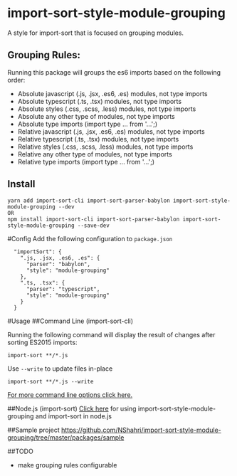 # import-sort-style-module-grouping
A style for import-sort that is focused on grouping modules.


## Grouping Rules:
Running this package will groups the es6 imports based on the following order:

* Absolute javascript (.js, .jsx, .es6, .es) modules, not type imports
* Absolute typescript (.ts, .tsx) modules, not type imports
* Absolute styles (.css, .scss, .less) modules, not type imports
* Absolute any other type of modules, not type imports
* Absolute type imports (import type ... from '...';)
* Relative javascript (.js, .jsx, .es6, .es) modules, not type imports
* Relative typescript (.ts, .tsx) modules, not type imports
* Relative styles (.css, .scss, .less) modules, not type imports
* Relative any other type of modules, not type imports
* Relative type imports (import type ... from '...';)


## Install
```
yarn add import-sort-cli import-sort-parser-babylon import-sort-style-module-grouping --dev
OR
npm install import-sort-cli import-sort-parser-babylon import-sort-style-module-grouping --save-dev
```

#Config
Add the following configuration to `package.json`

```
  "importSort": {
    ".js, .jsx, .es6, .es": {
      "parser": "babylon",
      "style": "module-grouping"
    },
    ".ts, .tsx": {
      "parser": "typescript",
      "style": "module-grouping"
    }
  }
```

#Usage
##Command Line (import-sort-cli)

Running the following command will display the result of changes after sorting ES2015 imports:
```
import-sort **/*.js
```

Use `--write` to update files in-place
```
import-sort **/*.js --write
```

[For more command line options click here.](https://github.com/renke/import-sort#command-line-import-sort-cli)

##Node.js (import-sort)
[Click here](https://github.com/renke/import-sort#nodejs-import-sort) for using import-sort-style-module-grouping and import-sort in node.js


##Sample project
https://github.com/NShahri/import-sort-style-module-grouping/tree/master/packages/sample

##TODO
* make grouping rules configurable